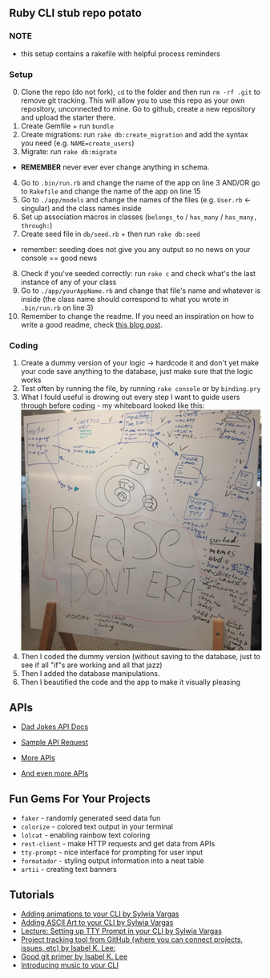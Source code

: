 ## Ruby CLI stub repo potato

### NOTE
- this setup contains a rakefile with helpful process reminders

### Setup
0. Clone the repo (do not fork), `cd` to the folder and then run `rm -rf .git` to remove git tracking. This will allow you to use this repo as your own repository, unconnected to mine. Go to github, create a new repository and upload the starter there. 
1. Create Gemfile + run `bundle`
2. Create migrations: run `rake db:create_migration` and add the syntax you need (e.g. `NAME=create_users`)
3. Migrate: run `rake db:migrate`
* **REMEMBER** never ever ever change anything in schema.
4. Go to `.bin/run.rb` and change the name of the app on line 3 AND/OR go to `Rakefile` and change the name of the app on line 15
5. Go to `./app/models` and change the names of the files (e.g. `User.rb` <- singular) and the class names inside
6. Set up association macros in classes (`belongs_to` / `has_many` / `has_many, through:`)
7. Create seed file in `db/seed.rb` + then run `rake db:seed`
* remember: seeding does not give you any output so no news on your console == good news
8. Check if you've seeded correctly: run `rake c` and check what's the last instance of any of your class 
9. Go to `./app/yourAppName.rb` and change that file's name and whatever is inside (the class name should correspond to what you wrote in `.bin/run.rb` on line 3)
10. Remember to change the readme. If you need an inspiration on how to write a good readme, check [this blog post](https://dev.to/sylwiavargas/recipe-for-a-good-readme-3m6j).

### Coding
1. Create a dummy version of your logic -> hardcode it and don't yet make your code save anything to the database, just make sure that the logic works
2. Test often by running the file, by running `rake console` or by `binding.pry`
3. What I fould useful is drowing out every step I want to guide users through before coding - my whiteboard looked like this:
![](Sunday.jpg)
4. Then I coded the dummy version (without saving to the database, just to see if all "if"s are working and all that jazz)
5. Then I added the database manipulations.
6. Then I beautified the code and the app to make it visually pleasing

## APIs

- [Dad Jokes API Docs](https://icanhazdadjoke.com/api)
- [Sample API Request](https://icanhazdadjoke.com/api#fetch-a-random-dad-joke)

- [More APIs](https://rapidapi.com/collection/cool-apis)
- [And even more APIs](https://medium.com/@vicbergquist/18-fun-apis-for-your-next-project-8008841c7be9)

## Fun Gems For Your Projects
- `faker` - randomly generated seed data fun
- `colorize` - colored text output in your terminal
- `lolcat` - enabling rainbow text coloring
- `rest-client` - make HTTP requests and get data from APIs
- `tty-prompt` - nice interface for prompting for user input
- `formatador` - styling output information into a neat table
- `artii` - creating text banners

## Tutorials
- [Adding animations to your CLI by Sylwia Vargas](https://medium.com/better-programming/add-an-animation-or-a-giph-to-your-ruby-cli-29952e8c46ea)
- [Adding ASCII Art to your CLI by Sylwia Vargas](https://medium.com/@sylwiavargas/adding-pictures-to-your-ruby-cli-4252b89823a)
- [Lecture: Setting up TTY Prompt in your CLI by Sylwia Vargas](https://github.com/sylwiavargas/tty-prompt-activity)
- [Project tracking tool from GitHub (where you can connect projects, issues, etc) by Isabel K. Lee:](https://medium.com/swlh/how-git-and-github-can-make-your-life-easier-2ff5b9e1f6f1)
- [Good git primer by Isabel K. Lee](https://dev.to/isabelxklee/a-beginner-s-guide-to-git-github-41jc)
- [Introducing music to your CLI](https://simplemitch.com/2020/02/20/afplay-definitive-guide-to-manipulating-audio-in-your-cli-application-ruby/)

